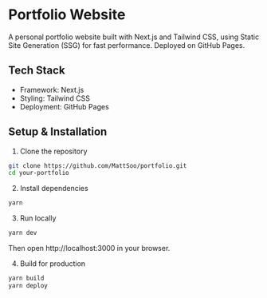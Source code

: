 # Portfolio Website

A personal portfolio website built with Next.js and Tailwind CSS, using Static Site Generation (SSG) for fast performance. Deployed on GitHub Pages.

## Tech Stack

- Framework: Next.js
- Styling: Tailwind CSS
- Deployment: GitHub Pages

## Setup & Installation  

1. Clone the repository

```bash
git clone https://github.com/MattSoo/portfolio.git
cd your-portfolio
```

2. Install dependencies

```bash
yarn
```

3. Run locally

```bash
yarn dev
```

Then open http://localhost:3000 in your browser.

4. Build for production

```bash
yarn build
yarn deploy
```

